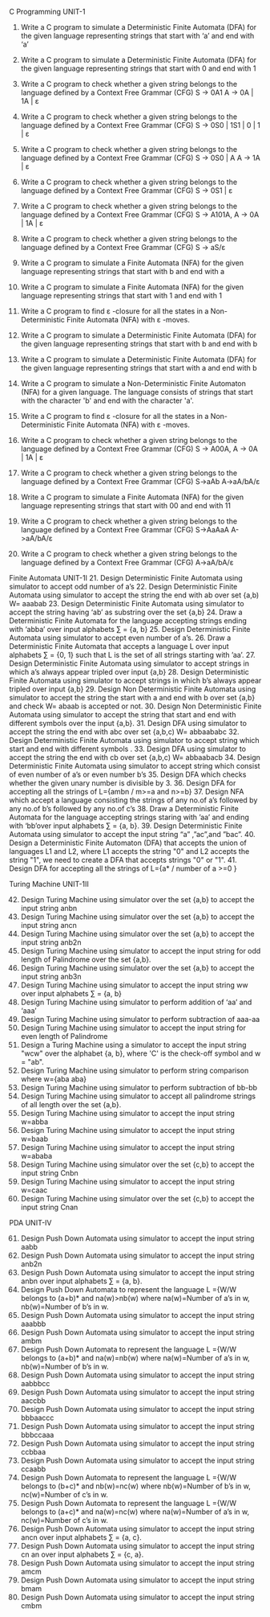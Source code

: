 C Programming     UNIT-1
1.	Write a C program to simulate a Deterministic Finite Automata (DFA) for the given language representing strings that start with ‘a’ and end with ‘a’
2.	Write a C program to simulate a Deterministic Finite Automata (DFA) for the given language representing strings that start with 0 and end with 1
3.	Write a C program to check whether a given string belongs to the language defined by a Context Free Grammar (CFG)
S → 0A1	A → 0A | 1A | ε
4.	Write a C program to check whether a given string belongs to the language defined by a Context Free Grammar (CFG)
S → 0S0 | 1S1 | 0 | 1 | ε
5.	Write a C program to check whether a given string belongs to the language defined by a Context Free Grammar (CFG)
S → 0S0 | A	     A → 1A | ε
6.	Write a C program to check whether a given string belongs to the language defined by a Context Free Grammar (CFG)
S → 0S1 | ε
7.	Write a C program to check whether a given string belongs to the language defined by a Context Free Grammar (CFG)
S → A101A,	A → 0A | 1A | ε
8.	Write a C program to check whether a given string belongs to the language defined by a Context Free Grammar (CFG)
S → aS/ε 

9.	Write a C program to simulate a  Finite Automata (NFA) for the given language representing strings that start with b and end with a
10.	Write a C program to simulate a  Finite Automata (NFA) for the given language representing strings that start with 1 and end with 1
11.	Write a C program to find ε -closure for all the states in a Non-Deterministic Finite Automata (NFA) with ε -moves.
12.	Write a C program to simulate a Deterministic Finite Automata (DFA) for the given language representing strings that start with b and end with b
13.	Write a C program to simulate a Deterministic Finite Automata (DFA) for the given language representing strings that start with a and end with b
14.	Write a C program to simulate a Non-Deterministic Finite Automaton (NFA) for a given language. The language consists of strings that start with the character 'b' and end with the character 'a'.
15.	Write a C program to find ε -closure for all the states in a Non-Deterministic Finite Automata (NFA) with ε -moves.
16.	Write a C program to check whether a given string belongs to the language defined by a Context Free Grammar (CFG)
      S → A00A,	A → 0A | 1A | ε
17.	Write a C program to check whether a given string belongs to the language defined by a Context Free Grammar (CFG)
S->aAb
	A->aA/bA/ε
18.	Write a C program to simulate a  Finite Automata (NFA) for the given language representing strings that start with 00 and end with 11
19.	Write a C program to check whether a given string belongs to the language defined by a Context Free Grammar (CFG)
S->AaAaA
	A->aA/bA/ε
20.	Write a C program to check whether a given string belongs to the language defined by a Context Free Grammar (CFG)
                    A->aA/bA/ε

Finite Automata    UNIT-1I
21.	Design Deterministic Finite Automata using simulator to accept odd number of a’s
22.	Design Deterministic Finite Automata using simulator to accept the string the end with ab over set {a,b)
          W=  aaabab
23.	Design Deterministic Finite Automata using simulator to accept the string having ‘ab’ as substring over the set {a,b}
24.	Draw a Deterministic Finite Automata for the language accepting strings ending with ‘abba’ over input alphabets ∑ = {a, b}
25.	Design Deterministic Finite Automata  using simulator to  accept even number of a’s.
26.	Draw a Deterministic Finite Automata that accepts a language L over input alphabets ∑ = {0, 1} such that L is the set of all strings starting with ’aa’.
27.	Design Deterministic Finite Automata using simulator to  accept strings in which a’s always appear tripled over input {a,b}
28.	Design Deterministic Finite Automata using simulator to  accept strings in which b’s always appear tripled over input {a,b}
29.	Design Non Deterministic Finite Automata using simulator to accept the string the start with a and end with b over set {a,b} and check W=  abaab is accepted or not.
30.	Design Non Deterministic Finite Automata using simulator to accept the string that start and end with different symbols over the input {a,b}.
31.	Design DFA using simulator to accept the string the end with abc over set {a,b,c)            W=  abbaababc
32.	Design Deterministic Finite Automata  using simulator to  accept string which start and end  with different symbols .
33.	Design DFA using simulator to accept the string the end with cb over set {a,b,c)            W=  abbaabacb
34.	Design Deterministic Finite Automata  using simulator to  accept string which consist of even number of a’s or even number b’s
35.	Design DFA which checks whether the given unary number is divisible by 3.
36.	Design DFA for accepting all the strings of L={ambn / m>=a and n>=b}
37.	Design NFA which accept a language consisting the strings of any no.of a’s followed by any no.of b’s followed by any no.of c’s
38.	Draw a Deterministic Finite Automata for the language accepting strings staring with ’aa’  and ending with ‘bb’over input alphabets ∑ = {a, b}.
39.	Design Deterministic Finite Automata using simulator to accept the input string “a” ,”ac”,and ”bac”.
40.	Design a Deterministic Finite Automaton (DFA) that accepts the union of languages L1 and L2, where L1 accepts the string "0" and L2 accepts the string "1", we need to create a DFA that accepts strings "0" or "1".
41.	Design DFA for accepting all the strings of L={a* / number of a >=0 }
 
						
Turing Machine                           UNIT-1II

42.	Design Turing Machine using simulator over the set {a,b} to accept the input string anbn     
43.	Design Turing Machine using simulator over the set {a,b} to accept the input string ancn   
44.	Design Turing Machine using simulator over the set {a,b}  to accept the input string anb2n
45.	Design Turing Machine using simulator to accept the input string for odd length of Palindrome  over the set {a,b}.
46.	Design Turing Machine using simulator over the set {a,b}  to accept the input string anb3n
47.	Design Turing Machine using simulator to accept the input string  ww over input alphabets ∑ = {a, b}
48.	Design Turing Machine using simulator to perform addition of ‘aa’ and ‘aaa’
49.	Design Turing Machine using simulator to perform subtraction of aaa-aa
50.	 Design Turing Machine using simulator to accept the input string for even length of Palindrome  
51.	Design a Turing Machine using a simulator to accept the input string "wcw" over the alphabet {a, b}, where 'C' is the check-off symbol and w = "ab".
52.	Design Turing Machine using simulator to perform string comparison where w={aba aba}
53.	Design Turing Machine using simulator to perform subtraction of bb-bb
54.	Design Turing Machine using simulator to accept all palindrome strings of all length over the set {a,b}.
55.	 Design Turing Machine using simulator to accept the input string w=abba 
56.	 Design Turing Machine using simulator to accept the input string w=baab 
57.	 Design Turing Machine using simulator to accept the input string w=ababa 
58.	Design Turing Machine using simulator over the set {c,b} to accept the input string Cnbn     
59.	 Design Turing Machine using simulator to accept the input string w=caac
60.	Design Turing Machine using simulator over the set {c,b} to accept the input string Cnan

PDA   UNIT-IV

61.	Design Push Down Automata using simulator to accept the input string aabb
62.	Design Push Down Automata using simulator to accept the input string  anb2n
63.	Design Push Down Automata using simulator to accept the input string  anbn   over input alphabets ∑ = {a, b}.
64.	Design Push Down Automata to represent the language L ={W/W belongs to (a+b)* and na(w)>nb(w) where na(w)=Number of a’s in w, nb(w)=Number of b’s in w.
65.	Design Push Down Automata using simulator to accept the input string aaabbb
66.	Design Push Down Automata using simulator to accept the input string ambm
67.	Design Push Down Automata to represent the language L ={W/W belongs to (a+b)* and na(w)=nb(w) where na(w)=Number of a’s in w, nb(w)=Number of b’s in w.
68.	Design Push Down Automata using simulator to accept the input string aabbbcc
69.	Design Push Down Automata using simulator to accept the input string aaccbb
70.	Design Push Down Automata using simulator to accept the input string bbbaaccc
71.	Design Push Down Automata using simulator to accept the input string bbbccaaa
72.	Design Push Down Automata using simulator to accept the input string ccbbaa
73.	Design Push Down Automata using simulator to accept the input string ccaabb
74.	Design Push Down Automata to represent the language L ={W/W belongs to (b+c)* and nb(w)=nc(w) where nb(w)=Number of b’s in w, nc(w)=Number of c’s in w.
75.	Design Push Down Automata to represent the language L ={W/W belongs to (a+c)* and na(w)=nc(w) where na(w)=Number of a’s in w, nc(w)=Number of c’s in w.
76.	Design Push Down Automata using simulator to accept the input string  ancn   over input alphabets ∑ = {a, c}.
77.	Design Push Down Automata using simulator to accept the input string
  cn an  over input alphabets ∑ = {c, a}.
78.	Design Push Down Automata using simulator to accept the input string amcm
79.	Design Push Down Automata using simulator to accept the input string bmam
80.	Design Push Down Automata using simulator to accept the input string cmbm

